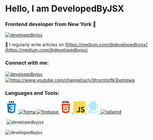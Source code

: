 <h1 align="left">Hello, I am DevelopedByJSX</h1>
<h3 align="left">Frontend developer from New York 🍎</h3>

<p align="left"> <a href="https://twitter.com/developedbyjsx" target="blank"><img src="https://img.shields.io/twitter/follow/developedbyjsx?logo=twitter&style=for-the-badge" alt="developedbyjsx" /></a> </p>

📝 I regularly write articles on [https://medium.com/@developedbyjsx](https://medium.com/@developedbyjsx)


<h3 align="left">Connect with me:</h3>
<p align="left">
<a href="https://twitter.com/developedbyjsx" target="blank"><img align="center" src="https://raw.githubusercontent.com/rahuldkjain/github-profile-readme-generator/master/src/images/icons/Social/twitter.svg" alt="developedbyjsx" height="30" width="40" /></a>
<a href="https://www.youtube.com/channel/UClY3LtRUMtjPFTk3IxmlqwA" target="blank"><img align="center" src="https://raw.githubusercontent.com/rahuldkjain/github-profile-readme-generator/master/src/images/icons/Social/youtube.svg" alt="https://www.youtube.com/channel/ucly3ltrumtjpftk3ixmlqwa" height="30" width="40" /></a>
</p>

<h3 align="left">Languages and Tools:</h3>
<p align="left"> <a href="https://www.w3schools.com/css/" target="_blank" rel="noreferrer"> <img src="https://raw.githubusercontent.com/devicons/devicon/master/icons/css3/css3-original-wordmark.svg" alt="css3" width="40" height="40"/> </a> <a href="https://www.figma.com/" target="_blank" rel="noreferrer"> <img src="https://www.vectorlogo.zone/logos/figma/figma-icon.svg" alt="figma" width="40" height="40"/> </a> <a href="https://firebase.google.com/" target="_blank" rel="noreferrer"> <img src="https://www.vectorlogo.zone/logos/firebase/firebase-icon.svg" alt="firebase" width="40" height="40"/> </a> <a href="https://www.w3.org/html/" target="_blank" rel="noreferrer"> <img src="https://raw.githubusercontent.com/devicons/devicon/master/icons/html5/html5-original-wordmark.svg" alt="html5" width="40" height="40"/> </a> <a href="https://developer.mozilla.org/en-US/docs/Web/JavaScript" target="_blank" rel="noreferrer"> <img src="https://raw.githubusercontent.com/devicons/devicon/master/icons/javascript/javascript-original.svg" alt="javascript" width="40" height="40"/> </a> <a href="https://reactjs.org/" target="_blank" rel="noreferrer"> <img src="https://raw.githubusercontent.com/devicons/devicon/master/icons/react/react-original-wordmark.svg" alt="react" width="40" height="40"/> </a> <a href="https://tailwindcss.com/" target="_blank" rel="noreferrer"> <img src="https://www.vectorlogo.zone/logos/tailwindcss/tailwindcss-icon.svg" alt="tailwind" width="40" height="40"/> </a> </p>

<p>&nbsp;<img align="center" src="https://github-readme-stats.vercel.app/api?username=developedbyjsx&show_icons=true&locale=en" alt="developedbyjsx" /></p>
<p><img align="center" src="https://github-readme-streak-stats.herokuapp.com/?user=developedbyjsx&" alt="developedbyjsx" /></p>
